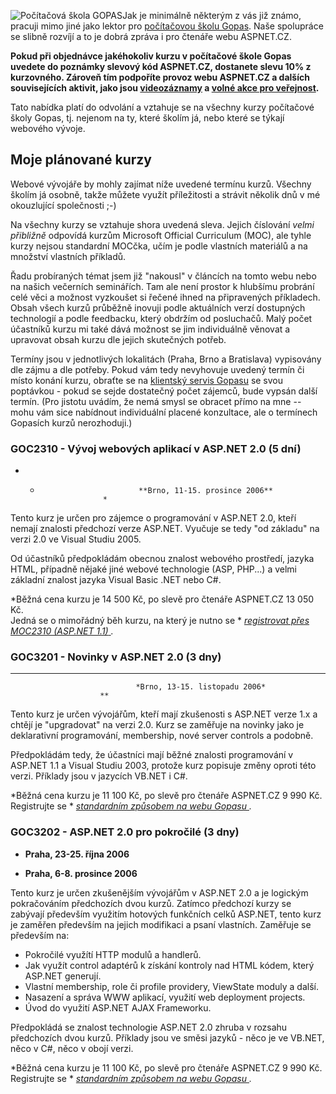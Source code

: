 <!-- dcterms:identifier = aspnetcz#116 -->
<!-- dcterms:title = Sleva na vývojářské kurzy pro čtenáře ASPNET.CZ -->
<!-- dcterms:abstract = Chcete získat vědomosti (nejenom) o ASP.NET 2.0 se slevou a zároveň přispět na provoz a další rozvoj vašeho oblíbeného webu a s ním souvisejících aktivit? Pro čtenáře ASPNET.CZ jsme ve spolupráci s počítačovou školou Gopas připravili speciální slevu na vývojářské kurzy, včetně mých vlastních. -->
<!-- np9:categoryId = 6 -->
<!-- x4w:category = Akce a události -->
<!-- np9:authorId = 1 -->
<!-- np9:authorEmail = michal.valasek@altairis.cz -->
<!-- dcterms:creator = Michal Altair Valášek -->
<!-- dcterms:created = 2006-10-18T02:31:08.5+02:00 -->
<!-- dcterms:dateAccepted = 2006-10-18T02:31:08.5+02:00 -->

 ![Počítačová škola GOPAS](https://www.cdn.altairis.cz/Blog/2006/20061018-gopas.jpg)Jak je minimálně některým z vás již známo, pracuji mimo jiné jako lektor pro [počítačovou školu Gopas](http://www.gopas.cz/). Naše spolupráce se slibně rozvíjí a to je dobrá zpráva i pro čtenáře webu ASPNET.CZ.

 **Pokud při objednávce jakéhokoliv kurzu v počítačové škole Gopas uvedete do poznámky slevový kód ASPNET.CZ, dostanete slevu 10% z kurzovného. Zároveň tím podpoříte provoz webu ASPNET.CZ a dalších souvisejících aktivit, jako jsou [videozáznamy](http://videoarchiv.altairis.cz/) a [volné akce pro veřejnost](http://akce.altairis.cz/).** 

Tato nabídka platí do odvolání a vztahuje se na všechny kurzy počítačové školy Gopas, tj. nejenom na ty, které školím já, nebo které se týkají webového vývoje.

## Moje plánované kurzy

Webové vývojáře by mohly zajímat níže uvedené termínu kurzů. Všechny školím já osobně, takže můžete využít příležitosti a strávit několik dnů v mé okouzlující společnosti ;-)

Na všechny kurzy se vztahuje shora uvedená sleva. Jejich číslování *velmi přibližně* odpovídá kurzům Microsoft Official Curriculum (MOC), ale tyhle kurzy nejsou standardní MOCčka, učím je podle vlastních materiálů a na množství vlastních příkladů.

Řadu probíraných témat jsem již "nakousl" v článcích na tomto webu nebo na našich večerních seminářích. Tam ale není prostor k hlubšímu probrání celé věci a možnost vyzkoušet si řečené ihned na připravených příkladech. Obsah všech kurzů průběžně inovuji podle aktuálních verzí dostupných technologií a podle feedbacku, který obdržím od posluchačů. Malý počet účastníků kurzu mi také dává možnost se jim individuálně věnovat a upravovat obsah kurzu dle jejich skutečných potřeb.

Termíny jsou v jednotlivých lokalitách (Praha, Brno a Bratislava) vypisovány dle zájmu a dle potřeby. Pokud vám tedy nevyhovuje uvedený termín či místo konání kurzu, obraťte se na [klientský servis Gopasu](http://www.gopas.cz/Clanek.aspx?IDClanku=65) se svou poptávkou - pokud se sejde dostatečný počet zájemců, bude vypsán další termín. (Pro jistotu uvádím, že nemá smysl se obracet přímo na mne -- mohu vám sice nabídnout individuální placené konzultace, ale o termínech Gopasích kurzů nerozhoduji.)

### GOC2310 - Vývoj webových aplikací v ASP.NET 2.0 (5 dní)

*   *
								**Brno, 11-15. prosince 2006**
						*

Tento kurz je určen pro zájemce o programování v ASP.NET 2.0, kteří nemají znalosti předchozí verze ASP.NET. Vyučuje se tedy "od základu" na verzi 2.0 ve Visual Studiu 2005.

Od účastníků předpokládám obecnou znalost webového prostředí, jazyka HTML, případně nějaké jiné webové technologie (ASP, PHP...) a velmi základní znalost jazyka Visual Basic .NET nebo C#.

 *Běžná cena kurzu je 14 500 Kč, po slevě pro čtenáře ASPNET.CZ 13 050 Kč.   
Jedná se o mimořádný běh kurzu, na který je nutno se * [ *registrovat přes MOC2310 (ASP.NET 1.1)* ](http://www.gopas.cz/DetailKurzu.aspx?IDKurzu=3142) *.* 

### GOC3201 - Novinky v ASP.NET 2.0 (3 dny)

*   **
								*Brno, 13-15. listopadu 2006*
						**

Tento kurz je určen vývojářům, kteří mají zkušenosti s ASP.NET verze 1.x a chtějí je "upgradovat" na verzi 2.0. Kurz se zaměřuje na novinky jako je deklarativní programování, membership, nové server controls a podobně.

Předpokládám tedy, že účastníci mají běžné znalosti programování v ASP.NET 1.1 a Visual Studiu 2003, protože kurz popisuje změny oproti této verzi. Příklady jsou v jazycích VB.NET i C#.

 *Běžná cena kurzu je 11 100 Kč, po slevě pro čtenáře ASPNET.CZ 9 990 Kč.  
Registrujte se * [ *standardním způsobem na webu Gopasu* ](http://www.gopas.cz/DetailKurzu.aspx?IDKurzu=3489) *.* 

### GOC3202 - ASP.NET 2.0 pro pokročilé (3 dny)

*   **Praha, 23-25. října 2006**

*   **Praha, 6-8. prosince 2006**

Tento kurz je určen zkušenějším vývojářům v ASP.NET 2.0 a je logickým pokračováním předchozích dvou kurzů. Zatímco předchozí kurzy se zabývají především využitím hotových funkčních celků ASP.NET, tento kurz je zaměřen především na jejich modifikaci a psaní vlastních. Zaměřuje se především na:

*   Pokročilé využítí HTTP modulů a handlerů.
*   Jak využít control adaptérů k získání kontroly nad HTML kódem, který ASP.NET generují.
*   Vlastní membership, role či profile providery, ViewState moduly a další.
*   Nasazení a správa WWW aplikací, využití web deployment projects.
*   Úvod do využití ASP.NET AJAX Frameworku.

Předpokládá se znalost technologie ASP.NET 2.0 zhruba v rozsahu předchozích dvou kurzů. Příklady jsou ve směsi jazyků - něco je ve VB.NET, něco v C#, něco v obojí verzi.

 *Běžná cena kurzu je 11 100 Kč, po slevě pro čtenáře ASPNET.CZ 9 990 Kč.  
Registrujte se * [ *standardním způsobem na webu Gopasu* ](http://www.gopas.cz/DetailKurzu.aspx?IDKurzu=3524) *.* 